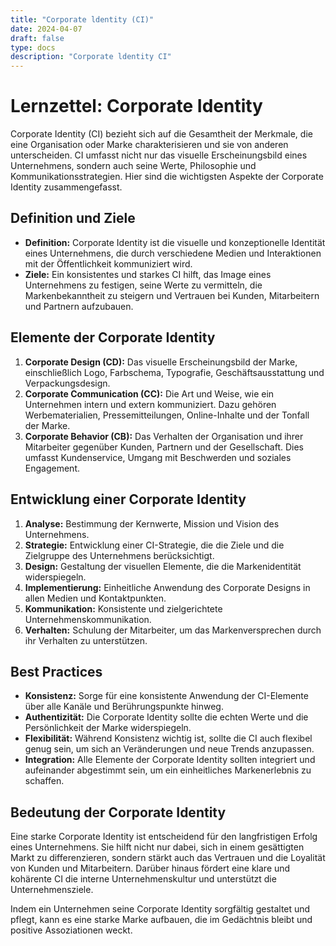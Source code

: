 ```yaml
---
title: "Corporate ldentity (CI)"
date: 2024-04-07
draft: false
type: docs
description: "Corporate ldentity CI"
---
```

# Lernzettel: Corporate Identity

Corporate Identity (CI) bezieht sich auf die Gesamtheit der Merkmale, die eine Organisation oder Marke charakterisieren und sie von anderen unterscheiden. CI umfasst nicht nur das visuelle Erscheinungsbild eines Unternehmens, sondern auch seine Werte, Philosophie und Kommunikationsstrategien. Hier sind die wichtigsten Aspekte der Corporate Identity zusammengefasst.

## Definition und Ziele

- **Definition:** Corporate Identity ist die visuelle und konzeptionelle Identität eines Unternehmens, die durch verschiedene Medien und Interaktionen mit der Öffentlichkeit kommuniziert wird.
- **Ziele:** Ein konsistentes und starkes CI hilft, das Image eines Unternehmens zu festigen, seine Werte zu vermitteln, die Markenbekanntheit zu steigern und Vertrauen bei Kunden, Mitarbeitern und Partnern aufzubauen.

## Elemente der Corporate Identity

1. **Corporate Design (CD):** Das visuelle Erscheinungsbild der Marke, einschließlich Logo, Farbschema, Typografie, Geschäftsausstattung und Verpackungsdesign.
2. **Corporate Communication (CC):** Die Art und Weise, wie ein Unternehmen intern und extern kommuniziert. Dazu gehören Werbematerialien, Pressemitteilungen, Online-Inhalte und der Tonfall der Marke.
3. **Corporate Behavior (CB):** Das Verhalten der Organisation und ihrer Mitarbeiter gegenüber Kunden, Partnern und der Gesellschaft. Dies umfasst Kundenservice, Umgang mit Beschwerden und soziales Engagement.

## Entwicklung einer Corporate Identity

1. **Analyse:** Bestimmung der Kernwerte, Mission und Vision des Unternehmens.
2. **Strategie:** Entwicklung einer CI-Strategie, die die Ziele und die Zielgruppe des Unternehmens berücksichtigt.
3. **Design:** Gestaltung der visuellen Elemente, die die Markenidentität widerspiegeln.
4. **Implementierung:** Einheitliche Anwendung des Corporate Designs in allen Medien und Kontaktpunkten.
5. **Kommunikation:** Konsistente und zielgerichtete Unternehmenskommunikation.
6. **Verhalten:** Schulung der Mitarbeiter, um das Markenversprechen durch ihr Verhalten zu unterstützen.

## Best Practices

- **Konsistenz:** Sorge für eine konsistente Anwendung der CI-Elemente über alle Kanäle und Berührungspunkte hinweg.
- **Authentizität:** Die Corporate Identity sollte die echten Werte und die Persönlichkeit der Marke widerspiegeln.
- **Flexibilität:** Während Konsistenz wichtig ist, sollte die CI auch flexibel genug sein, um sich an Veränderungen und neue Trends anzupassen.
- **Integration:** Alle Elemente der Corporate Identity sollten integriert und aufeinander abgestimmt sein, um ein einheitliches Markenerlebnis zu schaffen.

## Bedeutung der Corporate Identity

Eine starke Corporate Identity ist entscheidend für den langfristigen Erfolg eines Unternehmens. Sie hilft nicht nur dabei, sich in einem gesättigten Markt zu differenzieren, sondern stärkt auch das Vertrauen und die Loyalität von Kunden und Mitarbeitern. Darüber hinaus fördert eine klare und kohärente CI die interne Unternehmenskultur und unterstützt die Unternehmensziele.

Indem ein Unternehmen seine Corporate Identity sorgfältig gestaltet und pflegt, kann es eine starke Marke aufbauen, die im Gedächtnis bleibt und positive Assoziationen weckt.